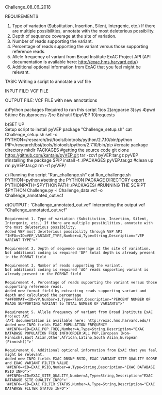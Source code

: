 Challenge_08_06_2018

REQUIREMENTS

1. Type of variation (Substitution, Insertion, Silent, Intergenic, etc.) If there are multiple
possibilities, annotate with the most deleterious possibility.
2. Depth of sequence coverage at the site of variation.
3. Number of reads supporting the variant.
4. Percentage of reads supporting the variant versus those supporting reference reads.
5. Allele frequency of variant from Broad Institute ExAC Project API
(API documentation is available here: http://exac.hms.harvard.edu/)
6. Additional optional information from ExAC that you feel might be relevant.

TASK: Writing a script to annotate a vcf file

INPUT FILE: VCF FILE

OUTPUT FILE: VCF FILE with new annotations

a)Python packages Required to run this script
	1)os
	2)argparse
	3)sys
	4)pwd
	5)time
	6)subprocess
	7)re
	8)shutil
	9)pyVEP
	10)requests

b)SET UP	
	Setup script to install pyVEP package "Challenge_setup.sh"
	cat Challenge_setup.sh
	set -x
	PYTHON=/research/bsi/tools/biotools/python/2.7.10/bin/python
	PIP=/research/bsi/tools/biotools/python/2.7.10/bin/pip
	#create package directory
	mkdir PACKAGES
	#getting the source code
	git clone https://github.com/kantale/pyVEP.git
	tar -zcvf pyVEP.tar.gz pyVEP
	#installing the package
	$PIP install -t ./PACKAGES pyVEP.tar.gz
	#clean up
	rm pyVEP.tar.gz
	rm -rf pyVEP/


c) Running the script "Run_challenge.sh"
	cat Run_challenge.sh
	PYTHON=python
	#setting the PYTHON PACKAGE DIRECTORY
	export PYTHONPATH=$PYTHONPATH:./PACKAGES/
	#RUNNING THE SCRIPT
	$PYTHON Challenge.py -i Challenge_data.vcf -o Challenge_annotated_out.vcf

d)OUTPUT : 'Challenge_annotated_out.vcf'
	Interpreting the output vcf "Challenge_annotated_out.vcf"
	
	Requirement 1. Type of variation (Substitution, Insertion, Silent, Intergenic, etc.) If there are multiple possibilities, annotate with the most deleterious possibility.
	Added VEP most deleterious possibility through VEP API
	"INFO=<ID=VEP_VARIANT_TYPE,Number=A,Type=String,Description="VEP VARIANT TYPE">"
	
	Requirement 2. Depth of sequence coverage at the site of variation.
	Not additional coding is required 'DP' total depth is already present in the FORMAT field
	
	Requirement 3. Number of reads supporting the variant.
	Not additional coding is required 'AO' reads supporting variant is already present in the FORMAT field
	
	Requirement 4. Percentage of reads supporting the variant versus those supporting reference reads.
	Added new format field by extracting reads supporting variant and depth and calculated the percentage
	"##FORMAT=<ID=VP,Number=1,Type=Float,Description="PERCENT NUMBER OF READS SUPPORTING VARIANT to TOTAL NUMBER OF VARIANTS">"
	
	Requirement 5. Allele frequency of variant from Broad Institute ExAC Project API
	(API documentation is available here: http://exac.hms.harvard.edu/)
	Added new INFO fields EXAC POPULATION FREQUENCY
	'##INFO=<ID=EXAC_POP_FREQ,Number=A,Type=String,Description="EXAC DATABASE POPULATION FREQ INFO(ORDER:ALL POP,European (Non-Finnish),East Asian,Other,African,Latino,South Asian,European (Finnish))">'
	
	Requirement 6. Additional optional information from ExAC that you feel might be relevant.
	Added new INFO fields EXAC DBSNP RSID, EXAC VARIANT SITE QUALITY SCORE and EXAC VARIANT FILTER VALUE
	'##INFO=<ID=EXAC_RSID,Number=A,Type=String,Description="EXAC DATABASE RSID INFO">'
	'##INFO=<ID=EXAC_SITE_QUALITY,Number=A,Type=String,Description="EXAC DATABASE SITE QUALITY INFO">'
	'##INFO=<ID=EXAC_FILTER_STATUS,Number=A,Type=String,Description="EXAC DATABASE FILTER STATUS INFO">'
	
